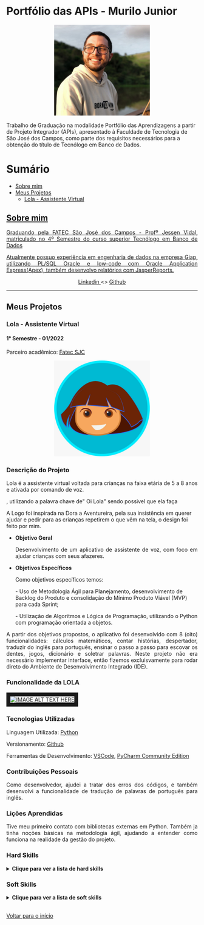 <h1>Portfólio das APIs - Murilo Junior</h1>
<p align="center"><img src="https://github.com/MurilowJr/bertoti/blob/main/Metodologia/img/murilo.jpeg" width=50%></p>
<p>Trabalho de Graduação na modalidade Portfólio das Aprendizagens a partir de Projeto Integrador (APIs), apresentado à Faculdade de Tecnologia de São José dos Campos, como parte dos requisitos necessários para a obtenção do título de Tecnólogo em Banco de Dados.</p>

# Sumário
- <a href="#sobre-mim">Sobre mim
- <a href="#meus-projetos">Meus Projetos
  - <a href="#lola---assistente-virtual">Lola - Assistente Virtual

<h2>Sobre mim</h2>
<p align="justify">Graduando pela FATEC São José dos Campos - Profº Jessen Vidal, matriculado no 4º Semestre do curso superior Tecnólogo em Banco de Dados</p>
<p align="justify">Atualmente possuo experiência em engenharia de dados na empresa Giap, utilizando PL/SQL Oracle e low-code com Oracle Application Express(Apex), 
  também desenvolvo relatórios com JasperReports.</p>
<p align="center">
  <a href="www.linkedin.com/in/murilo-josé-de-brito-junior-32403b157">
    Linkedin
  </a>
  <>
  <a href="https://github.com/MurilowJr">
    Github
  </a>
</p>
<hr>
<h2>Meus Projetos</h2>
<h3>Lola - Assistente Virtual</h3>
<h4>1° Semestre - 01/2022</h4>
<p align="justify">Parceiro acadêmico: <a href="https://fatecsjc-prd.azurewebsites.net/">Fatec SJC</a></p>
<p align="center"><img src="https://github.com/MurilowJr/bertoti/blob/main/Metodologia/sem1/img/avatar.jpeg" width=50%></p>

<h3>Descrição do Projeto</h3>    
<p align="justify">Lola é a assistente virtual voltada para crianças na faixa etária de 5 a 8 anos e ativada por comando de voz.</p>
<p></p>, utilizando a palavra chave de" Oi Lola" sendo possivel que ela faça </p>

<p>A Logo foi inspirada na Dora a Aventureira, pela sua insistência em querer ajudar e pedir para as crianças repetirem o que vêm na tela, o design foi feito por mim.</p>

- <b>Objetivo Geral</b>
  <p align="justify">Desenvolvimento de um aplicativo de assistente de voz, com foco em ajudar crianças com seus afazeres.</p>

- <b>Objetivos Específicos</b>

  <p align="justify">Como objetivos específicos temos:</p>
     <p>- Uso de Metodologia Ágil para Planejamento, desenvolvimento de Backlog do Produto e consolidação do Mínimo Produto Viável (MVP) para cada Sprint;</p>
     <p>- Utilização de Algoritmos e Lógica de Programação, utilizando o Python com programação orientada a objetos.</p>
<p align="justify">A partir dos objetivos propostos, o aplicativo foi desenvolvido com 8 (oito) funcionalidades: cálculos matemáticos, 
contar histórias, despertador, traduzir do inglês para português, ensinar o passo a passo para escovar os dentes, jogos,
dicionário e soletrar palavras. Neste projeto não era necessário implementar interface, então fizemos excluisvamente para rodar direto do Ambiente de Desenvolvimento
Integrado (IDE).</p>

### Funcionalidade da LOLA

<a href="https://youtu.be/jjufDyLCwD0" target="_blank"><img src="http://img.youtube.com/vi/1kOpWTWIV2Q/0.jpg" 
alt="IMAGE ALT TEXT HERE" width="500" height="300" border="10" /></a>

<h3>Tecnologias Utilizadas</h3>

<p>Linguagem Utilizada: <a href="https://www.python.org/">Python</a></p>

<p>Versionamento: <a href="https://www.github.com/">Github</a></p>

<p>Ferramentas de Desenvolvimento: <a href="https://code.visualstudio.com/">VSCode</a>, <a href="https://www.jetbrains.com/pt-br/pycharm/download/?section=windows">PyCharm Community Edition</a></p>

<h3>Contribuições Pessoais</h3>
<p align="justify">Como desenvolvedor, ajudei a tratar dos erros dos códigos, e também desenvolvi a funcionalidade de tradução de palavras de português para inglês.</p>

<h3>Lições Aprendidas</h3>
<p align="justify">Tive meu primeiro contato com bibliotecas externas em Python. Também ja tinha noções básicas na metodologia ágil, ajudando a entender como
funciona na realidade da gestão do projeto.</p>

<h3>Hard Skills</h3>
<details>
  <summary><b>Clique para ver a lista de hard skills</b></summary>
  <br>
  <table align="center">
    <tr>
      <th width="300px">Tecnologia/Metodologia</th>
      <th width="300px">Classificação</th>
    </tr>
    <tr>
      <td>Python</td>
      <td>★★★★★★★★☆☆</td>
    </tr>
    <tr>
      <td>Github</td>
      <td>★★★★★★★★★★</td>
    </tr>
    <tr>
      <td>VSCode</td>
      <td>★★★★★★★★☆☆</td>
    </tr>
    <tr>
      <td>PyCharm</td>
      <td>★★★★★★★★☆☆</td>
    </tr>
  </table>
</details>

<h3>Soft Skills</h3>
<details>
<summary><b>Clique para ver a lista de soft skills</b></summary>
  <br>
  <table align="center">
    <tr>
      <th width="300px">Habilidade</th>
      <th width="300px">Classificação</th>
    </tr>
    <tr>
      <td>Proatividade</td>
      <td>★★★★★★★★☆☆</td>
    </tr>
    <tr>
      <td>Visão de Negócio</td>
      <td>★★★★★★★★☆☆</td>
    </tr>
    <tr>
      <td>Comunicação Assertiva</td>
      <td>★★★★★★☆☆☆☆</td>
    </tr>
    <tr>
      <td>Empatia</td>
      <td>★★★★★★★★☆☆</td>
    </tr>
    <tr>
      <td>Inteligência Emocional</td>
      <td>★★★★★★☆☆☆☆</td>
    </tr>
    <tr>
      <td>Organização e Planejamento</td>
      <td>★★★★★★★★☆☆</td>
    </tr>
    <tr>
      <td>Resiliência</td>
      <td>★★★★★★☆☆☆☆</td>
    </tr>
  </table>
</details>
  <br>
  <p><a href="#sumário">Voltar para o início</a></p>






